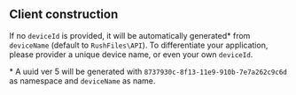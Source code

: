 ## Client construction

If no `deviceId` is provided, it will be automatically generated* from `deviceName` (default to `RushFiles\API`). To differentiate your application, please provider a unique device name, or even your own `deviceId`.

\* A uuid ver 5 will be generated with `8737930c-8f13-11e9-910b-7e7a262c9c6d` as namespace and `deviceName` as name.